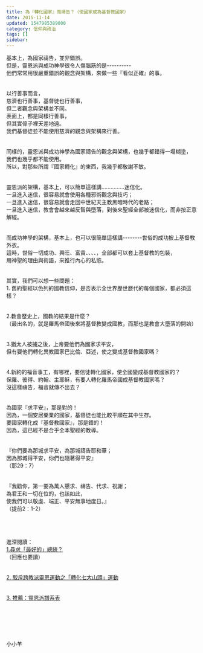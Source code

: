 ```yaml
---
title: 為『轉化國家』而禱告？（使國家成為基督教國家）
date: 2015-11-14
updated: 1547985389000
category: 信仰與政治
tags: []
sidebar: 
---
```


<p>基本上，為國家禱告，並非錯誤。<br/>但是，靈恩派與成功神學很令人傷腦筋的是----------<br/>他們常常用很嚴重錯誤的觀念與架構，來做一些『看似正確』的事。<br/><!--more--> <br/><br/>以行善事而言，<br/>慈濟也行善事，基督徒也行善事，<br/>但二者觀念與架構並不同。<br/>表面上，都是同樣行善事，<br/>但其實骨子裡天差地遠。<br/>我們基督徒並不能使用慈濟的觀念與架構來行善。<br/> <br/><br/>同樣的，靈恩派與成功神學為國家禱告的觀念與架構，也幾乎都錯得一塌糊塗，<br/>我們也幾乎都不能使用。<br/>所以，對那些所謂『國家轉化』的東西，我幾乎都敬謝不敏。<br/> <br/><br/>靈恩派的架構，基本上，可以簡單這樣講……………迷信化。<br/>一旦進入迷信，很容易就會使用各種邪術觀念與技巧；<br/>一旦進入迷信，很容易就會走回中世紀天主教黑暗時代的老路；<br/>一旦進入迷信，教會會越來越反智與墮落，到後來聖經全部被迷信化，而非按正意解經。<br/><br/><br/>而成功神學的架構，基本上，也可以很簡單這樣講--------世俗的成功披上基督教外衣。<br/>這時，世俗一切成功、興旺、富貴、、、、，全部都可以套上基督教的包裝，<br/>用神聖的理由與術語，來推行內心的私慾。<br/><br/><br/>其實，我們可以想一些問題：<br/>1.	舊約聖經以色列的國教信仰，是否表示全世界歷世歷代的每個國家，都必須這樣？<br/><br/><br/>2.教會歷史上，國教的結果是什麼？<br/>（最出名的，就是羅馬帝國後來將基督教變成國教，而那也是教會大墮落的開始）<br/><br/><br/>3.猶太人被擄之後，上帝要他們為國家求平安，<br/>但有要他們轉化異教國家巴比倫、亞述，使之變成基督教國家嗎？<br/><br/><br/>4.新約的福音事工，有哪裡，要信徒轉化國家，使全國變成基督教國家的？<br/>保羅、彼得、約翰、主耶穌，有要人轉化羅馬帝國成基督教國家嗎？<br/>沒這樣禱告，福音就傳不出去？<br/> <br/><br/>為國家『求平安』，那是對的！<br/>因為，一個安居樂業的國家，基督徒也能比較平順在其中生存。<br/>要國家轉化成『基督教國家』，那是錯的！<br/>因為，這已經不是合乎全本聖經的教導。<br/><br/><br/>『你們要為那城求平安，為那城禱告耶和華；<br/>因為那城得平安，你們也隨著得平安』<br/>（耶29：7）<br/><br/><br/>『我勸你，第一要為萬人懇求、禱告、代求、祝謝；<br/>為君王和一切在位的，也該如此，<br/>使我們可以敬虔、端正、平安無事地度日。』<br/>（提前2：1-2）<br/> <br/><br/><br/><br/>進深閱讀：<br/><a href="/posts/269192708">1.尋求「最好的」總統？ </a><br/>（回應也要讀）<br/><br/><br/><a href="/posts/269199432">2.	駁斥跨教派靈恩運動之「轉化七大山頭」運動</a><br/><br/><br/><a href="/posts/269200196">3.	推薦：靈恩派譜系表</a><br/><br/><br/><br/><br/><br/><br/>小小羊<br/><br/><br/><br/><br/><br/></p>